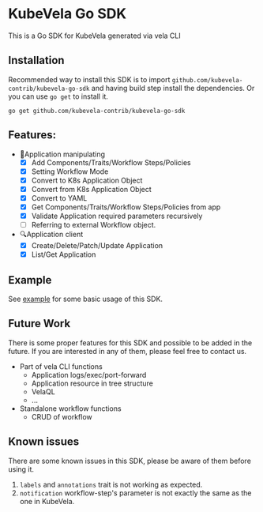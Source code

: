 # KubeVela Go SDK

This is a Go SDK for KubeVela generated via vela CLI

## Installation

Recommended way to install this SDK is to import `github.com/kubevela-contrib/kubevela-go-sdk` and having build step install the dependencies. Or you can use `go get` to install it.

```shell
go get github.com/kubevela-contrib/kubevela-go-sdk
```

## Features:

- 🔧Application manipulating
  - [x] Add Components/Traits/Workflow Steps/Policies
  - [x] Setting Workflow Mode
  - [x] Convert to K8s Application Object
  - [x] Convert from K8s Application Object
  - [x] Convert to YAML
  - [x] Get Components/Traits/Workflow Steps/Policies from app
  - [x] Validate Application required parameters recursively
  - [ ] Referring to external Workflow object.
- 🔍Application client
  - [x] Create/Delete/Patch/Update Application
  - [x] List/Get Application

## Example

See [example](example) for some basic usage of this SDK.

## Future Work

There is some proper features for this SDK and possible to be added in the future. If you are interested in any of them, please feel free to contact us.

- Part of vela CLI functions
  - Application logs/exec/port-forward
  - Application resource in tree structure
  - VelaQL
  - ...
- Standalone workflow functions
  - CRUD of workflow

## Known issues

There are some known issues in this SDK, please be aware of them before using it.

1. `labels` and `annotations` trait is not working as expected.
2. `notification` workflow-step's parameter is not exactly the same as the one in KubeVela.
